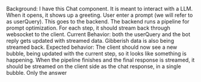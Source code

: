 Background: I have this Chat component. It is meant to interact with a LLM. When it opens, it shows up a greeting. User enter a prompt (we will refer to as userQuery). This goes to the backend. The backend runs a pipeline for prompt optimization. For each step, it should stream back through websocket to the client. Current Behavior: both the userQuery and the bot reply gets updated with streamed data. Gibberish data is also being streamed back. Expected behavior: The client should now see a new bubble, being updated with the current step, so it looks like something is happening. When the pipeline finishes and the final response is streamed, it should be streamed on the client side as the chat response, in a single bubble. Only the answer